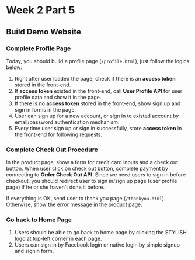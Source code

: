 # Week 2 Part 5

## Build Demo Website

### Complete Profile Page

Today, you should build a profile page (`/profile.html`), just follow the logics below:

1. Right after user loaded the page, check if there is an **access token** stored in the front-end.
2. If **access token** existed in the front-end, call **User Profile API** for user profile data and show it in the page.
3. If there is no **access token** stored in the front-end, show sign up and sign in forms in the page.
4. User can sign up for a new account, or sign in to existed account by email/password authentication mechanism.
5. Every time user sign up or sign in successfully, store **access token** in the front-end for following requests.

### Complete Check Out Procedure

In the product page, show a form for credit card inputs and a check out button. When user click on check out button, complete payment by connecting to **Order Check Out API**. Since we need users to sign in before checkout, you should redirect user to sign in/sign up page (user profile page) if he or she haven't done it before.

If everything is OK, send user to thank you page (`/thankyou.html`). Otherwise, show the error message in the product page.

### Go back to Home Page

1. Users should be able to go back to home page by clicking the STYLISH logo at top-left corner in each page.
2. Users can sign in by Facebook login or native login by simple signup and signin form.
